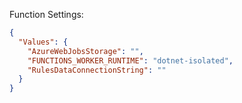 Function Settings:

```json
{
  "Values": {
    "AzureWebJobsStorage": "",
    "FUNCTIONS_WORKER_RUNTIME": "dotnet-isolated",
    "RulesDataConnectionString": ""
  }
}
```